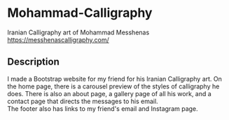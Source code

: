 # Mohammad-Calligraphy

Iranian Calligraphy art of Mohammad Messhenas  
https://messhenascalligraphy.com/

## Description

I made a Bootstrap website for my friend for his Iranian Calligraphy art. On the home page, there is a carousel preview of the styles of calligraphy he does. There is also an about page, a gallery page of all his work, and a contact page that directs the messages to his email.  
The footer also has links to my friend's email and Instagram page.

